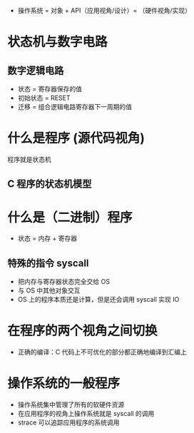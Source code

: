 - 操作系统 = 对象 + API（应用视角/设计）= （硬件视角/实现）
# 状态机与数字电路
## 数字逻辑电路
- 状态 = 寄存器保存的值 
- 初始状态 = RESET
- 迁移 = 组合逻辑电路寄存器下一周期的值
# 什么是程序 (源代码视角)
程序就是状态机
##  C 程序的状态机模型
# 什么是（二进制）程序
- 状态 = 内存 + 寄存器

## 特殊的指令 syscall
- 把内存与寄存器状态完全交给 OS
- 与 OS 中其他对象交互
- OS 上的程序本质还是计算，但是还会调用 syscall 实现 IO
# 在程序的两个视角之间切换
- 正确的编译：C 代码上不可优化的部分都正确地编译到汇编上
# 操作系统的一般程序
- 操作系统集中管理了所有的软硬件资源
- 在应用程序的视角上操作系统就是 syscall 的调用
- strace 可以追踪应用程序的系统调用